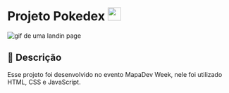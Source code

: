 # Projeto Pokedex <img width="30px" height="30px" src="http://www.pokemongobrasil.com/wp-content/uploads/2016/08/pokebola-go.png">

<img src="https://im.ezgif.com/tmp/ezgif-1-1c03f1ee18.gif" alt="gif de uma landin page">


## 🔖 Descrição
 Esse projeto foi desenvolvido no evento MapaDev Week, nele foi utilizado HTML, CSS e JavaScript.
